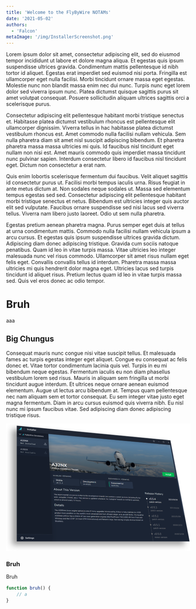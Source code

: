 ```yaml
---
title: 'Welcome to the FlyByWire NOTAMs'
date: '2021-05-02'
authors:
  - 'Falcon'
metaImage: '/img/InstallerScreenshot.png'
---
```


Lorem ipsum dolor sit amet, consectetur adipiscing elit, sed do eiusmod tempor incididunt ut labore et dolore magna aliqua. Et egestas quis ipsum suspendisse ultrices gravida. Condimentum mattis pellentesque id nibh tortor id aliquet. Egestas erat imperdiet sed euismod nisi porta. Fringilla est ullamcorper eget nulla facilisi. Morbi tincidunt ornare massa eget egestas. Molestie nunc non blandit massa enim nec dui nunc. Turpis nunc eget lorem dolor sed viverra ipsum nunc. Platea dictumst quisque sagittis purus sit amet volutpat consequat. Posuere sollicitudin aliquam ultrices sagittis orci a scelerisque purus.

Consectetur adipiscing elit pellentesque habitant morbi tristique senectus et. Habitasse platea dictumst vestibulum rhoncus est pellentesque elit ullamcorper dignissim. Viverra tellus in hac habitasse platea dictumst vestibulum rhoncus est. Amet commodo nulla facilisi nullam vehicula. Sem nulla pharetra diam sit amet nisl suscipit adipiscing bibendum. Et pharetra pharetra massa massa ultricies mi quis. Id faucibus nisl tincidunt eget nullam non nisi est. Amet mauris commodo quis imperdiet massa tincidunt nunc pulvinar sapien. Interdum consectetur libero id faucibus nisl tincidunt eget. Dictum non consectetur a erat nam.

Quis enim lobortis scelerisque fermentum dui faucibus. Velit aliquet sagittis id consectetur purus ut. Facilisi morbi tempus iaculis urna. Risus feugiat in ante metus dictum at. Non sodales neque sodales ut. Massa sed elementum tempus egestas sed sed. Consectetur adipiscing elit pellentesque habitant morbi tristique senectus et netus. Bibendum est ultricies integer quis auctor elit sed vulputate. Faucibus ornare suspendisse sed nisi lacus sed viverra tellus. Viverra nam libero justo laoreet. Odio ut sem nulla pharetra.

Egestas pretium aenean pharetra magna. Purus semper eget duis at tellus at urna condimentum mattis. Commodo nulla facilisi nullam vehicula ipsum a arcu cursus. Et egestas quis ipsum suspendisse ultrices gravida dictum. Adipiscing diam donec adipiscing tristique. Gravida cum sociis natoque penatibus. Quam id leo in vitae turpis massa. Vitae ultricies leo integer malesuada nunc vel risus commodo. Ullamcorper sit amet risus nullam eget felis eget. Convallis convallis tellus id interdum. Pharetra massa massa ultricies mi quis hendrerit dolor magna eget. Ultricies lacus sed turpis tincidunt id aliquet risus. Pretium lectus quam id leo in vitae turpis massa sed. Quis vel eros donec ac odio tempor.

# Bruh

aaa

## Big Chungus

Consequat mauris nunc congue nisi vitae suscipit tellus. Et malesuada fames ac turpis egestas integer eget aliquet. Congue eu consequat ac felis donec et. Vitae tortor condimentum lacinia quis vel. Turpis in eu mi bibendum neque egestas. Fermentum iaculis eu non diam phasellus vestibulum lorem sed risus. Mauris in aliquam sem fringilla ut morbi tincidunt augue interdum. Et ultrices neque ornare aenean euismod elementum. Augue ut lectus arcu bibendum at. Tempus quam pellentesque nec nam aliquam sem et tortor consequat. Eu sem integer vitae justo eget magna fermentum. Diam in arcu cursus euismod quis viverra nibh. Eu nisl nunc mi ipsum faucibus vitae. Sed adipiscing diam donec adipiscing tristique risus.

![bruh](/img/InstallerScreenshot.png)

### Bruh

Bruh

```js
function bruh() {
    // a
}
```
